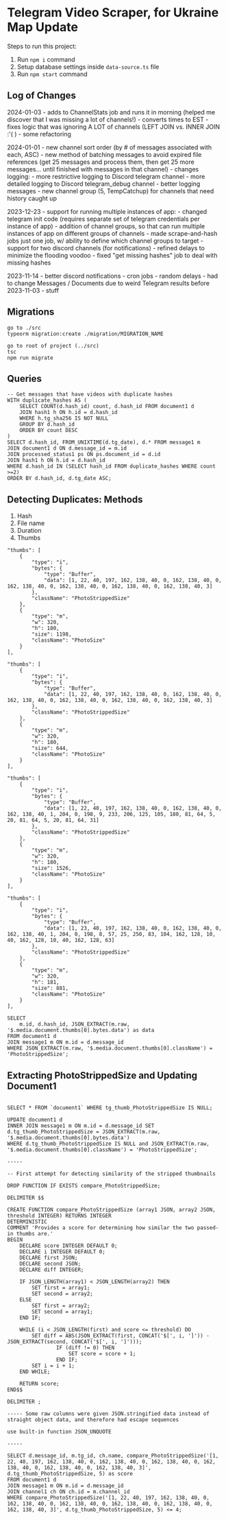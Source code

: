 # Telegram Video Scraper, for Ukraine Map Update

Steps to run this project:

1. Run `npm i` command
2. Setup database settings inside `data-source.ts` file
3. Run `npm start` command

## Log of Changes

2024-01-03
	- adds to ChannelStats job and runs it in morning (helped me discover that I was missing a lot of channels!)
	- converts times to EST
	- fixes logic that was ignoring A LOT of channels (LEFT JOIN vs. INNER JOIN :'( )
	- some refactoring

2024-01-01
	- new channel sort order (by # of messages associated with each, ASC)
	- new method of batching messages to avoid expired file references (get 25 messages and process them, then get 25 more messages... until finished with messages in that channel)
	- changes logging:
  	- more restrictive logging to Discord telegram channel
  	- more detailed logging to Discord telegram_debug channel
  	- better logging messages
	- new channel group (5, TempCatchup) for channels that need history caught up

2023-12-23
	- support for running multiple instances of app:
		- changed telegram init code (requires separate set of telegram credentials per instance of app)
		- addition of channel groups, so that can run multiple instances of app on different groups of channels
		- made scrape-and-hash jobs just one job, w/ ability to define which channel groups to target
	- support for two discord channels (for notifications)
	- refined delays to minimize the flooding voodoo
	- fixed "get missing hashes" job to deal with missing hashes

2023-11-14
	- better discord notifications
	- cron jobs
	- random delays
	- had to change Messages / Documents due to weird Telegram results
before 2023-11-03
	- stuff

## Migrations

```
go to ./src
typeorm migration:create ./migration/MIGRATION_NAME
```

```
go to root of project (../src)
tsc
npm run migrate
```

## Queries

```
-- Get messages that have videos with duplicate hashes
WITH duplicate_hashes AS (
	SELECT COUNT(d.hash_id) count, d.hash_id FROM document1 d
	JOIN hash1 h ON h.id = d.hash_id
	WHERE h.tg_sha256 IS NOT NULL
	GROUP BY d.hash_id
	ORDER BY count DESC
)
SELECT d.hash_id, FROM_UNIXTIME(d.tg_date), d.* FROM message1 m
JOIN document1 d ON d.message_id = m.id
JOIN processed_status1 ps ON ps.document_id = d.id
JOIN hash1 h ON h.id = d.hash_id
WHERE d.hash_id IN (SELECT hash_id FROM duplicate_hashes WHERE count >=2)
ORDER BY d.hash_id, d.tg_date ASC;
```

## Detecting Duplicates: Methods

1. Hash
2. File name
3. Duration
4. Thumbs

``` From videos with different hashes, durations, but which are dupes
"thumbs": [
	{
		"type": "i",
		"bytes": {
			"type": "Buffer",
			"data": [1, 22, 40, 197, 162, 138, 40, 0, 162, 138, 40, 0, 162, 138, 40, 0, 162, 138, 40, 0, 162, 138, 40, 0, 162, 138, 40, 3]
		},
		"className": "PhotoStrippedSize"
	},
	{
		"type": "m",
		"w": 320,
		"h": 180,
		"size": 1198,
		"className": "PhotoSize"
	}
],

"thumbs": [
	{
		"type": "i",
		"bytes": {
			"type": "Buffer",
			"data": [1, 22, 40, 197, 162, 138, 40, 0, 162, 138, 40, 0, 162, 138, 40, 0, 162, 138, 40, 0, 162, 138, 40, 0, 162, 138, 40, 3]
		},
		"className": "PhotoStrippedSize"
	},
	{
		"type": "m",
		"w": 320,
		"h": 180,
		"size": 644,
		"className": "PhotoSize"
	}
],
```

```Another example
"thumbs": [
	{
		"type": "i",
		"bytes": {
			"type": "Buffer",
			"data": [1, 22, 40, 197, 162, 138, 40, 0, 162, 138, 40, 0, 162, 138, 40, 1, 204, 0, 198, 9, 233, 206, 125, 105, 180, 81, 64, 5, 20, 81, 64, 5, 20, 81, 64, 31]
		},
		"className": "PhotoStrippedSize"
	},
	{
		"type": "m",
		"w": 320,
		"h": 180,
		"size": 1526,
		"className": "PhotoSize"
	}
],

"thumbs": [
	{
		"type": "i",
		"bytes": {
			"type": "Buffer",
			"data": [1, 23, 40, 197, 162, 138, 40, 0, 162, 138, 40, 0, 162, 138, 40, 1, 204, 0, 198, 8, 57, 25, 250, 83, 104, 162, 128, 10, 40, 162, 128, 10, 40, 162, 128, 63]
		},
		"className": "PhotoStrippedSize"
	},
	{
		"type": "m",
		"w": 320,
		"h": 181,
		"size": 881,
		"className": "PhotoSize"
	}
],
```

```
SELECT
	m.id, d.hash_id, JSON_EXTRACT(m.raw, '$.media.document.thumbs[0].bytes.data') as data
FROM document1 d
JOIN message1 m ON m.id = d.message_id
WHERE JSON_EXTRACT(m.raw, '$.media.document.thumbs[0].className') = 'PhotoStrippedSize';
```

## Extracting PhotoStrippedSize and Updating Document1

```

SELECT * FROM `document1` WHERE tg_thumb_PhotoStrippedSize IS NULL;

UPDATE document1 d
INNER JOIN message1 m ON m.id = d.message_id SET d.tg_thumb_PhotoStrippedSize = JSON_EXTRACT(m.raw, '$.media.document.thumbs[0].bytes.data')
WHERE d.tg_thumb_PhotoStrippedSize IS NULL and JSON_EXTRACT(m.raw, '$.media.document.thumbs[0].className') = 'PhotoStrippedSize';

-----

-- First attempt for detecting similarity of the stripped thumbnails

DROP FUNCTION IF EXISTS compare_PhotoStrippedSize;

DELIMITER $$

CREATE FUNCTION compare_PhotoStrippedSize (array1 JSON, array2 JSON, threshold INTEGER) RETURNS INTEGER
DETERMINISTIC
COMMENT 'Provides a score for determining how similar the two passed-in thumbs are.'
BEGIN
    DECLARE score INTEGER DEFAULT 0;
    DECLARE i INTEGER DEFAULT 0;
    DECLARE first JSON;
    DECLARE second JSON;
    DECLARE diff INTEGER;

    IF JSON_LENGTH(array1) < JSON_LENGTH(array2) THEN
        SET first = array1;
        SET second = array2;
    ELSE
        SET first = array2;
        SET second = array1;
    END IF;

    WHILE (i < JSON_LENGTH(first) and score <= threshold) DO
        SET diff = ABS(JSON_EXTRACT(first, CONCAT('$[', i, ']')) - JSON_EXTRACT(second, CONCAT('$[', i, ']')));
				IF (diff != 0) THEN
					SET score = score + 1;
				END IF;
        SET i = i + 1;
    END WHILE;

    RETURN score;
END$$

DELIMITER ;

----- Some raw columns were given JSON.stringified data instead of straight object data, and therefore had escape sequences

use built-in function JSON_UNQUOTE

-----

SELECT d.message_id, m.tg_id, ch.name, compare_PhotoStrippedSize('[1, 22, 40, 197, 162, 138, 40, 0, 162, 138, 40, 0, 162, 138, 40, 0, 162, 138, 40, 0, 162, 138, 40, 0, 162, 138, 40, 3]', d.tg_thumb_PhotoStrippedSize, 5) as score
FROM document1 d
JOIN message1 m ON m.id = d.message_id
JOIN channel1 ch ON ch.id = m.channel_id
WHERE compare_PhotoStrippedSize('[1, 22, 40, 197, 162, 138, 40, 0, 162, 138, 40, 0, 162, 138, 40, 0, 162, 138, 40, 0, 162, 138, 40, 0, 162, 138, 40, 3]', d.tg_thumb_PhotoStrippedSize, 5) <= 4;
```